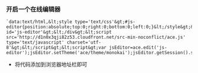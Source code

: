 ### 开启一个在线编辑器

	`data:text/html,&lt;style type='text/css'&gt;#js-editor{position:absolute;top:0;right:0;bottom:0;left:0;}&lt;/style&gt;&lt;div id='js-editor'&gt;&lt;/div&gt;&lt;script src='http://d1n0x3qji82z53.cloudfront.net/src-min-noconflict/ace.js' type='text/javascript' charset='utf-8'&gt;&lt;/script&gt;&lt;script&gt;var jsEditor=ace.edit('js-editor');jsEditor.setTheme('ace/theme/monokai');jsEditor.getSession().setMode('ace/mode/javascript');&lt;/script&gt;`


- 将代码添加到浏览器地址栏即可